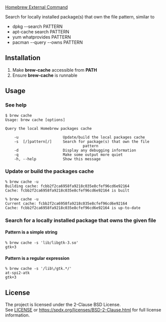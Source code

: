 [Homebrew External Command](https://docs.brew.sh/External-Commands)

Search for locally installed package(s) that own the file pattern, similar to

* dpkg --search PATTERN
* apt-cache search PATTERN
* yum whatprovides PATTERN
* pacman --query --owns PATTERN

## Installation

1. Make **brew-cache** accessible from **PATH**
2. Ensure **brew-cache** is runnable


## Usage

### See help

```
$ brew cache
Usage: brew cache [options]

Query the local Homebrew packages cache

    -u                    Update/build the local packages cache
    -s  [/]pattern[/]     Search for package(s) that own the file
                                   pattern
    -d                    Display any debugging information
    -q                    Make some output more quiet
    -h, --help            Show this message
```

### Update or build the packages cache

```
% brew cache -u
Building cache: fcbb2f2ca6958fa9218c035e8cfef96cd6e92164
Cache: fcbb2f2ca6958fa9218c035e8cfef96cd6e92164 is built
```

```
% brew cache -u
Current cache: fcbb2f2ca6958fa9218c035e8cfef96cd6e92164
Cache: fcbb2f2ca6958fa9218c035e8cfef96cd6e92164 is up-to-date
```

### Search for a locally installed package that owns the given file

#### Pattern is a simple string

```
% brew cache -s 'lib/libgtk-3.so'
gtk+3
```

#### Pattern is a regular expression

```
% brew cache -s '/lib\/gtk.*/'
at-spi2-atk
gtk+3
```

## License

The project is licensed under the 2-Clause BSD License.<br>
See [LICENSE](LICENSE) or
https://spdx.org/licenses/BSD-2-Clause.html
for full license information.
